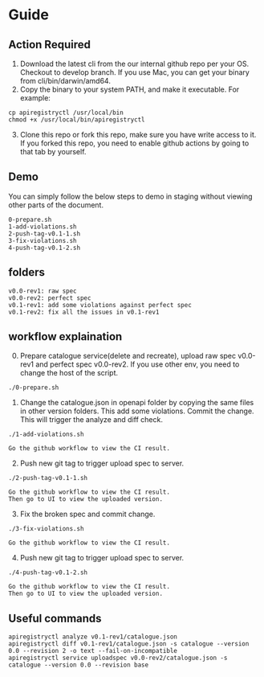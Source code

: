 # Guide

## Action Required

1. Download the latest cli from the our internal github repo per your OS. Checkout to develop branch. If you use Mac, you can get your binary from cli/bin/darwin/amd64.
2. Copy the binary to your system PATH, and make it executable. For example:
```
cp apiregistryctl /usr/local/bin
chmod +x /usr/local/bin/apiregistryctl
```
3. Clone this repo or fork this repo, make sure you have write access to it. If you forked this repo, you need to enable github actions by going to that tab by yourself.

## Demo

You can simply follow the below steps to demo in staging without viewing other parts of the document.
```
0-prepare.sh
1-add-violations.sh
2-push-tag-v0.1-1.sh
3-fix-violations.sh
4-push-tag-v0.1-2.sh
```

## folders

```
v0.0-rev1: raw spec
v0.0-rev2: perfect spec
v0.1-rev1: add some violations against perfect spec
v0.1-rev2: fix all the issues in v0.1-rev1
```

## workflow explaination

0. Prepare catalogue service(delete and recreate), upload raw spec v0.0-rev1 and perfect spec v0.0-rev2. If you use other env, you need to change the host of the script.
```
./0-prepare.sh
```
1. Change the catalogue.json in openapi folder by copying the same files in other version folders. This add some violations. Commit the change. This will trigger the analyze and diff check.
```
./1-add-violations.sh
```
    Go the github workflow to view the CI result.
2. Push new git tag to trigger upload spec to server.
```
./2-push-tag-v0.1-1.sh
```
    Go the github workflow to view the CI result.
    Then go to UI to view the uploaded version.
3. Fix the broken spec and commit change.
```
./3-fix-violations.sh
```
    Go the github workflow to view the CI result.
4. Push new git tag to trigger upload spec to server.
```
./4-push-tag-v0.1-2.sh
```
    Go the github workflow to view the CI result.
    Then go to UI to view the uploaded version.

## Useful commands


```
apiregistryctl analyze v0.1-rev1/catalogue.json
apiregistryctl diff v0.1-rev1/catalogue.json -s catalogue --version 0.0 --revision 2 -o text --fail-on-incompatible
apiregistryctl service uploadspec v0.0-rev2/catalogue.json -s catalogue --version 0.0 --revision base
```
